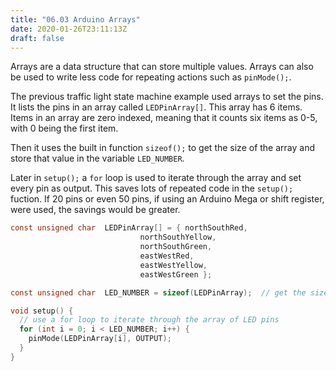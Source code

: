 ```yaml
---
title: "06.03 Arduino Arrays"
date: 2020-01-26T23:11:13Z
draft: false
---
```


Arrays are a data structure that can store multiple values. Arrays can also be used to write less code for repeating actions such as `pinMode();`.

The previous traffic light state machine example used arrays to set the pins. It lists the pins in an array called `LEDPinArray[]`. This array has 6 items. Items in an array are zero indexed, meaning that it counts six items as 0-5, with 0 being the first item.

Then it uses the built in function `sizeof();` to get the size of the array and store that value in the variable `LED_NUMBER`.

Later in `setup();` a `for` loop is used to iterate through the array and set every pin as output. This saves lots of repeated code in the `setup();` fuction. If 20 pins or even 50 pins, if using an Arduino Mega or shift register, were used, the savings would be greater.

```C
const unsigned char  LEDPinArray[] = { northSouthRed,
                             northSouthYellow,
                             northSouthGreen,
                             eastWestRed,
                             eastWestYellow,
                             eastWestGreen };

const unsigned char  LED_NUMBER = sizeof(LEDPinArray);  // get the size of the array and store as variable

void setup() {
  // use a for loop to iterate through the array of LED pins
  for (int i = 0; i < LED_NUMBER; i++) {
    pinMode(LEDPinArray[i], OUTPUT);
  }
}
```

